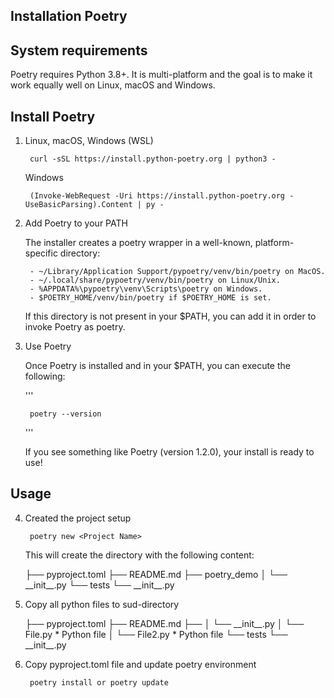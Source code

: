 
## Installation Poetry

## System requirements

Poetry requires Python 3.8+. It is multi-platform and the goal is to make it work equally well on Linux, macOS and Windows.

## Install Poetry

1. Linux, macOS, Windows (WSL)
	


		curl -sSL https://install.python-poetry.org | python3 -
	
 

	Windows


		(Invoke-WebRequest -Uri https://install.python-poetry.org -UseBasicParsing).Content | py -

2. Add Poetry to your PATH

 	The installer creates a poetry wrapper in a well-known, platform-specific directory:

	   	- ~/Library/Application Support/pypoetry/venv/bin/poetry on MacOS.
	 	- ~/.local/share/pypoetry/venv/bin/poetry on Linux/Unix.
	  	- %APPDATA%\pypoetry\venv\Scripts\poetry on Windows.
	   	- $POETRY_HOME/venv/bin/poetry if $POETRY_HOME is set.
    
	If this directory is not present in your $PATH, you can add it in order to invoke Poetry as poetry.

3. Use Poetry
	
	Once Poetry is installed and in your $PATH, you can execute the following:

	'''

		poetry --version

	'''

	If you see something like Poetry (version 1.2.0), your install is ready to use!


## Usage

4. Created the project setup

	

		poetry new <Project Name>
	

	This will create the <Project Name> directory with the following content:

	<p>		
		<Project Name>
		├── pyproject.toml
		├── README.md
		├── poetry_demo
		│   └── __init__.py
		└── tests
		    └── __init__.py
     	</p>

5. Copy all python files to <Project Name> sud-directory

	<p>
		<Project Name>
		├── pyproject.toml
		├── README.md
		├── <Project Name>
		│   └── __init__.py
		│   └── File.py * Python file
		│   └── File2.py * Python file
		└── tests
		    └── __init__.py
     	</p>

6. Copy pyproject.toml file and update poetry environment 

	

		poetry install or poetry update
	
